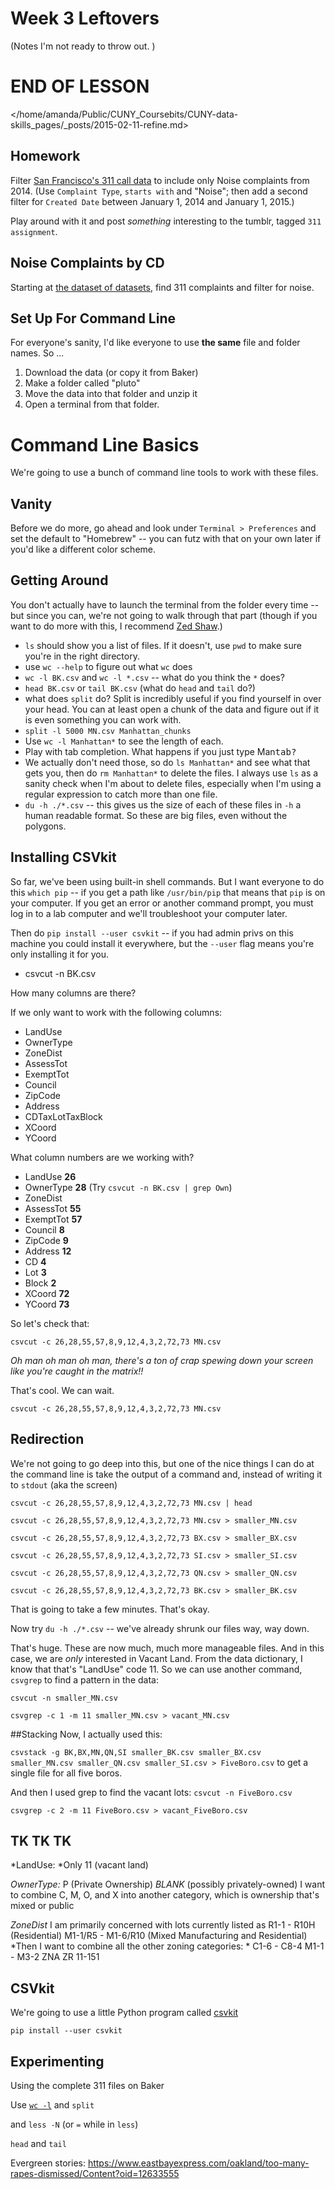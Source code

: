 # Week 3 Leftovers

(Notes I'm not ready to throw out. )


# END OF LESSON

</home/amanda/Public/CUNY_Coursebits/CUNY-data-skills_pages/\_posts/2015-02-11-refine.md>

## Homework
Filter [San Francisco's 311 call data](https://nycopendata.socrata.com/Social-Services/311-Service-Requests-from-2010-to-Present/erm2-nwe9?) to include only Noise complaints from 2014. (Use `Complaint Type`, `starts with` and "Noise"; then add a second filter for `Created Date` between January 1, 2014 and January 1, 2015.)

Play around with it and post *something* interesting to the tumblr, tagged `311 assignment`.


## Noise Complaints by CD

Starting at [the dataset of datasets](https://nycopendata.socrata.com/dashboard), find 311 complaints and filter for noise.


## Set Up For Command Line

For everyone's sanity, I'd like everyone to use **the same** file and folder names. So ...

1. Download the data (or copy it from Baker)
2. Make a folder called "pluto"
3. Move the data into that folder and unzip it
4. Open a terminal from that folder.

# Command Line Basics

We're going to use a bunch of command line tools to work with these files.

## Vanity
Before we do more, go ahead and look under `Terminal > Preferences` and set the default to "Homebrew" -- you can futz with that on your own later if you'd like a different color scheme.

## Getting Around
You don't actually have to launch the terminal from the folder every time -- but since you can, we're not going to walk through that part (though if you want to do more with this, I recommend [Zed Shaw](http://cli.learncodethehardway.org/).)

+ `ls` should show you a list of files. If it doesn't, use `pwd` to make sure you're in the right directory.
+ use `wc --help` to figure out what `wc` does
+ `wc -l BK.csv` and  `wc -l *.csv` -- what do you think the `*` does?
+ `head BK.csv` or `tail BK.csv` (what do `head` and `tail` do?)
+ what does `split` do? Split is incredibly useful if you find yourself in over your head. You can at least open a chunk of the data and figure out if it is even something you can work with.
+ `split -l 5000 MN.csv Manhattan_chunks`
+ Use `wc -l Manhattan*` to see the length of each.
+ Play with tab completion. What happens if you just type Man<kbd>tab</kb>?
+ We actually don't need those, so do `ls Manhattan*` and see what that gets you, then do `rm Manhattan*` to delete the files. I always use `ls` as a sanity check when I'm about to delete files, especially when I'm using a regular expression to catch more than one file.
+ `du -h ./*.csv` -- this gives us the size of each of these files in `-h` a human readable format. So these are big files, even without the polygons.


## Installing CSVkit
So far, we've been using built-in shell commands. But I want everyone to do this `which pip` -- if you get a path like `/usr/bin/pip` that means that `pip` is on your computer. If you get an error or another command prompt, you must log in to a lab computer and we'll troubleshoot your computer later.

Then do `pip install --user csvkit` -- if you had admin privs on this machine you could install it everywhere, but the `--user` flag means you're only installing it for you.

+ csvcut -n BK.csv

How many columns are there?

If we only want to work with the following columns:

+ LandUse
+ OwnerType
+ ZoneDist
+ AssessTot
+ ExemptTot
+ Council
+ ZipCode
+ Address
+ CDTaxLotTaxBlock
+ XCoord
+ YCoord

What column numbers are we working with?

+ LandUse **26**
+ OwnerType **28** (Try `csvcut -n BK.csv | grep Own`)
+ ZoneDist
+ AssessTot **55**
+ ExemptTot **57**
+ Council **8**
+ ZipCode **9**
+ Address **12**
+ CD **4**
+ Lot **3**
+ Block **2**
+ XCoord **72**
+ YCoord **73**

So let's check that:

`csvcut -c 26,28,55,57,8,9,12,4,3,2,72,73 MN.csv`

*Oh man oh man oh man, there's a ton of crap spewing down your screen like you're caught in the matrix!!*

That's cool. We can wait.


`csvcut -c 26,28,55,57,8,9,12,4,3,2,72,73 MN.csv`

## Redirection

We're not going to go deep into this, but one of the nice things I can do at the command line is take the output of a command and, instead of writing it to `stdout` (aka the screen)

`csvcut -c 26,28,55,57,8,9,12,4,3,2,72,73 MN.csv | head`


`csvcut -c 26,28,55,57,8,9,12,4,3,2,72,73 MN.csv > smaller_MN.csv`

`csvcut -c 26,28,55,57,8,9,12,4,3,2,72,73 BX.csv > smaller_BX.csv`

`csvcut -c 26,28,55,57,8,9,12,4,3,2,72,73 SI.csv > smaller_SI.csv`

`csvcut -c 26,28,55,57,8,9,12,4,3,2,72,73 QN.csv > smaller_QN.csv`

`csvcut -c 26,28,55,57,8,9,12,4,3,2,72,73 BK.csv > smaller_BK.csv`

That is going to take a few minutes. That's okay.

Now try `du -h ./*.csv` -- we've already shrunk our files way, way down.

That's huge. These are now much, much more manageable files. And in this case, we are *only* interested in Vacant Land. From the data dictionary, I know that that's "LandUse" code 11. So we can use another command, `csvgrep` to find a pattern in the data:

`csvcut -n smaller_MN.csv`

`csvgrep -c 1 -m 11 smaller_MN.csv > vacant_MN.csv`



##Stacking
Now, I actually used this:

`csvstack -g BK,BX,MN,QN,SI smaller_BK.csv smaller_BX.csv smaller_MN.csv smaller_QN.csv smaller_SI.csv > FiveBoro.csv` to get a single file for all five boros.


And then I used grep to find the vacant lots:
`csvcut -n FiveBoro.csv`

`csvgrep -c 2 -m 11 FiveBoro.csv > vacant_FiveBoro.csv`

## TK TK TK
*LandUse: *Only 11 (vacant land)

*OwnerType:*
P (Private Ownership)
*BLANK* (possibly privately-owned)
I want to combine C, M, O, and X into another category, which is ownership
that's mixed or public

*ZoneDist*
I am primarily concerned with lots currently listed as
R1-1 - R10H (Residential)
M1-1/R5 - M1-6/R10 (Mixed Manufacturing and Residential)
*Then I want to combine all the other zoning categories: *
C1-6 - C8-4
M1-1 - M3-2
ZNA
ZR 11-151


## CSVkit

We're going to use a little Python program called [csvkit](http://csvkit.readthedocs.org)

`pip install --user csvkit`

## Experimenting
Using the complete 311 files on Baker


Use [`wc -l`](http://unixhelp.ed.ac.uk/CGI/man-cgi?wc) and `split`

and `less -N` (or `=` while in `less`)

`head` and `tail`

Evergreen stories:
https://www.eastbayexpress.com/oakland/too-many-rapes-dismissed/Content?oid=12633555
